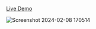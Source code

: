 [Live Demo](https://davit2605.github.io/background-slider/)

![Screenshot 2024-02-08 170514](https://github.com/Davit2605/Davit2605.github.io/assets/125227660/8e6cf67c-fdfb-4ea5-a9a6-a126d3d16c3b)
